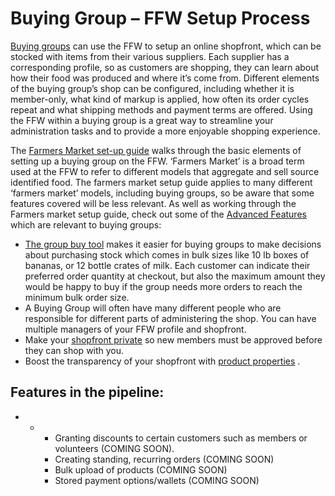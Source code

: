 # Buying Group – FFW Setup Process

[Buying groups](/consumer-buying-groups.md) can use the FFW to setup an online shopfront, which can be stocked with items from their various suppliers. Each supplier has a corresponding profile, so as customers are shopping, they can learn about how their food was produced and where it’s come from. Different elements of the buying group’s shop can be configured, including whether it is member-only, what kind of markup is applied, how often its order cycles repeat and what shipping methods and payment terms are offered. Using the FFW within a buying group is a great way to streamline your administration tasks and to provide a more enjoyable shopping experience.

The [Farmers Market set-up guide](/hubs-set-up-guide.md) walks through the basic elements of setting up a buying group on the FFW. ‘Farmers Market’ is a broad term used at the FFW to refer to different models that aggregate and sell source identified food. The farmers market setup guide applies to many different ‘farmers market’ models, including buying groups, so be aware that some features covered will be less relevant. As well as working through the Farmers market setup guide, check out some of the [Advanced Features](/advanced-features.md) which are relevant to buying groups:

* [The group buy tool](/group-buy.md) makes it easier for buying groups to make decisions about purchasing stock which comes in bulk sizes like 10 lb boxes of bananas, or 12 bottle crates of milk. Each customer can indicate their preferred order quantity at checkout, but also the maximum amount they would be happy to buy if the group needs more orders to reach the minimum bulk order size.
* A Buying Group will often have many different people who are responsible for different parts of administering the shop. You can have multiple managers of your FFW profile and shopfront.
* Make your [shopfront private](/private-shopfront.md) so new members must be approved before they can shop with you.
* Boost the transparency of your shopfront with [product properties](/product-properties.md)
  .

## Features in the pipeline:

* * * Granting discounts to certain customers such as members or volunteers \(COMING SOON\).
    * Creating standing, recurring orders \(COMING SOON\)
    * Bulk upload of products \(COMING SOON\)
    * Stored payment options/wallets \(COMING SOON\)




